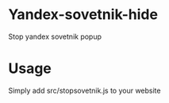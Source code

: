 # Yandex-sovetnik-hide
Stop yandex sovetnik popup

# Usage
Simply add src/stopsovetnik.js to your website
